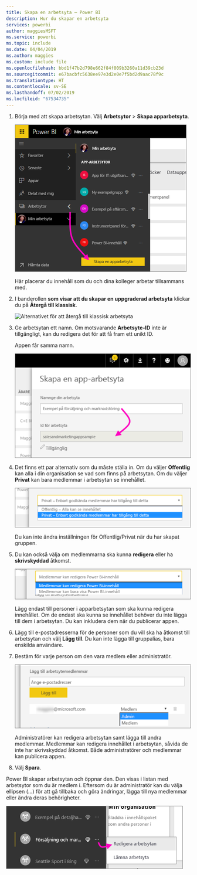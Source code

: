 ```yaml
---
title: Skapa en arbetsyta – Power BI
description: Hur du skapar en arbetsyta
services: powerbi
author: maggiesMSFT
ms.service: powerbi
ms.topic: include
ms.date: 04/04/2019
ms.author: maggies
ms.custom: include file
ms.openlocfilehash: bbd1f47b2d798e662f84f009b3260a11d39cb23d
ms.sourcegitcommit: e67bacbfc5638ee97e3d2e0e7f5bd2d9aac78f9c
ms.translationtype: HT
ms.contentlocale: sv-SE
ms.lasthandoff: 07/02/2019
ms.locfileid: "67534735"
---
```

1. Börja med att skapa arbetsytan. Välj **Arbetsytor** > **Skapa apparbetsyta**. 
   
     ![Skapa en apparbetsyta](media/powerbi-service-create-app-workspace/power-bi-create-app-workspace.png)
   
    Här placerar du innehåll som du och dina kolleger arbetar tillsammans med.

2. I banderollen **som visar att du skapar en uppgraderad arbetsyta** klickar du på **Återgå till klassisk**. 

    ![Alternativet för att återgå till klassisk arbetsyta](media/powerbi-service-create-app-workspace/power-bi-revert-classic-workspace.png)

3. Ge arbetsytan ett namn. Om motsvarande **Arbetsyte-ID** inte är tillgängligt, kan du redigera det för att få fram ett unikt ID.
   
     Appen får samma namn.
   
     ![Ge arbetsytan ett namn](media/powerbi-service-create-app-workspace/power-bi-apps-create-workspace-name.png)

3. Det finns ett par alternativ som du måste ställa in. Om du väljer **Offentlig** kan alla i din organisation se vad som finns på arbetsytan. Om du väljer **Privat** kan bara medlemmar i arbetsytan se innehållet.
   
     ![Ange Privat eller Offentlig](media/powerbi-service-create-app-workspace/power-bi-apps-create-workspace-private-public.png)
   
    Du kan inte ändra inställningen för Offentlig/Privat när du har skapat gruppen.

4. Du kan också välja om medlemmarna ska kunna **redigera** eller ha **skrivskyddad** åtkomst.
   
     ![Ange redigering eller skrivskydd](media/powerbi-service-create-app-workspace/power-bi-apps-create-workspace-members-edit.png)
   
     Lägg endast till personer i apparbetsytan som ska kunna redigera innehållet. Om de endast ska kunna se innehållet behöver du inte lägga till dem i arbetsytan. Du kan inkludera dem när du publicerar appen.

5. Lägg till e-postadresserna för de personer som du vill ska ha åtkomst till arbetsytan och välj **Lägg till**. Du kan inte lägga till gruppalias, bara enskilda användare.

6. Bestäm för varje person om den vara medlem eller administratör.
   
     ![Ange Medlem eller Administratör](media/powerbi-service-create-app-workspace/power-bi-apps-create-workspace-admin.png)
   
    Administratörer kan redigera arbetsytan samt lägga till andra medlemmar. Medlemmar kan redigera innehållet i arbetsytan, såvida de inte har skrivskyddad åtkomst. Både administratörer och medlemmar kan publicera appen.

7. Välj **Spara**.

Power BI skapar arbetsytan och öppnar den. Den visas i listan med arbetsytor som du är medlem i. Eftersom du är administratör kan du välja ellipsen (...) för att gå tillbaka och göra ändringar, lägga till nya medlemmar eller ändra deras behörigheter.

![Redigera arbetsytan](media/powerbi-service-create-app-workspace/power-bi-apps-edit-workspace-ellipsis.png)

